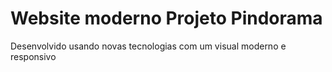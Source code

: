 # Website moderno Projeto Pindorama
Desenvolvido usando novas tecnologias com um visual moderno e responsivo